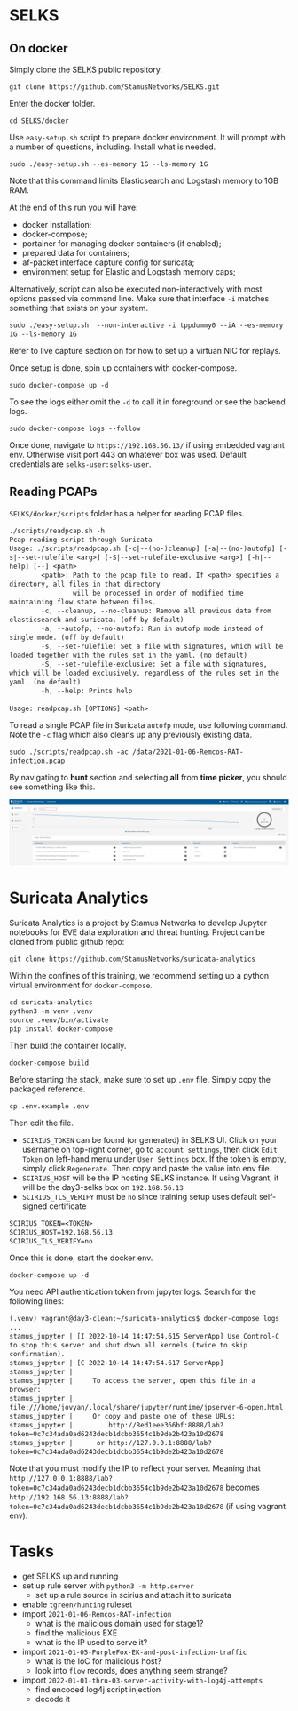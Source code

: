 # SELKS

## On docker

Simply clone the SELKS public repository.

```
git clone https://github.com/StamusNetworks/SELKS.git
```

Enter the docker folder.

```
cd SELKS/docker
```

Use `easy-setup.sh` script to prepare docker environment. It will prompt with a number of questions, including. Install what is needed.

```
sudo ./easy-setup.sh --es-memory 1G --ls-memory 1G
```

Note that this command limits Elasticsearch and Logstash memory to 1GB RAM.

At the end of this run you will have:
* docker installation;
* docker-compose;
* portainer for managing docker containers (if enabled);
* prepared data for containers;
* af-packet interface capture config for suricata;
* environment setup for Elastic and Logstash memory caps;

Alternatively, script can also be executed non-interactively with most options passed via command line. Make sure that interface `-i` matches something that exists on your system.

```
sudo ./easy-setup.sh  --non-interactive -i tppdummy0 --iA --es-memory 1G --ls-memory 1G
```

Refer to live capture section on for how to set up a virtuan NIC for replays.

Once setup is done, spin up containers with docker-compose.

```
sudo docker-compose up -d
```

To see the logs either omit the `-d` to call it in foreground or see the backend logs.

```
sudo docker-compose logs --follow
```

Once done, navigate to `https://192.168.56.13/` if using embedded vagrant env. Otherwise visit port 443 on whatever box was used. Default credentials are `selks-user:selks-user`.

## Reading PCAPs

`SELKS/docker/scripts` folder has a helper for reading PCAP files.

```
./scripts/readpcap.sh -h
Pcap reading script through Suricata
Usage: ./scripts/readpcap.sh [-c|--(no-)cleanup] [-a|--(no-)autofp] [-s|--set-rulefile <arg>] [-S|--set-rulefile-exclusive <arg>] [-h|--help] [--] <path>
        <path>: Path to the pcap file to read. If <path> specifies a directory, all files in that directory
                will be processed in order of modified time maintaining flow state between files.
        -c, --cleanup, --no-cleanup: Remove all previous data from elasticsearch and suricata. (off by default)
        -a, --autofp, --no-autofp: Run in autofp mode instead of single mode. (off by default)
        -s, --set-rulefile: Set a file with signatures, which will be loaded together with the rules set in the yaml. (no default)
        -S, --set-rulefile-exclusive: Set a file with signatures, which will be loaded exclusively, regardless of the rules set in the yaml. (no default)
        -h, --help: Prints help

Usage: readpcap.sh [OPTIONS] <path>
```

To read a single PCAP file in Suricata `autofp` mode, use following command. Note the `-c` flag which also cleans up any previously existing data.

```
sudo ./scripts/readpcap.sh -ac /data/2021-01-06-Remcos-RAT-infection.pcap
```

By navigating to **hunt** section and selecting **all** from **time picker**, you should see something like this.

![Hunt view](hunt-pcap-read.png)

# Suricata Analytics

Suricata Analytics is a project by Stamus Networks to develop Jupyter notebooks for EVE data exploration and threat hunting. Project can be cloned from public github repo:

```
git clone https://github.com/StamusNetworks/suricata-analytics
```

Within the confines of this training, we recommend setting up a python virtual environment for `docker-compose`.

```
cd suricata-analytics
python3 -m venv .venv
source .venv/bin/activate
pip install docker-compose
```

Then build the container locally.

```
docker-compose build
```

Before starting the stack, make sure to set up `.env` file. Simply copy the packaged reference.

```
cp .env.example .env
```

Then edit the file. 
* `SCIRIUS_TOKEN` can be found (or generated) in SELKS UI. Click on your username on top-right corner, go to `account settings`, then click `Edit Token` on left-hand menu under `User Settings` box. If the token is empty, simply click `Regenerate`. Then copy and paste the value into env file.
* `SCIRIUS_HOST` will be the IP hosting SELKS instance. If using Vagrant, it will be the day3-selks box on `192.168.56.13`
* `SCIRIUS_TLS_VERIFY` must be `no` since training setup uses default self-signed certificate

```
SCIRIUS_TOKEN=<TOKEN>
SCIRIUS_HOST=192.168.56.13
SCIRIUS_TLS_VERIFY=no
```

Once this is done, start the docker env.

```
docker-compose up -d
```

You need API authentication token from jupyter logs. Search for the following lines:

```
(.venv) vagrant@day3-clean:~/suricata-analytics$ docker-compose logs
...
stamus_jupyter | [I 2022-10-14 14:47:54.615 ServerApp] Use Control-C to stop this server and shut down all kernels (twice to skip confirmation).
stamus_jupyter | [C 2022-10-14 14:47:54.617 ServerApp]
stamus_jupyter |
stamus_jupyter |     To access the server, open this file in a browser:
stamus_jupyter |         file:///home/jovyan/.local/share/jupyter/runtime/jpserver-6-open.html
stamus_jupyter |     Or copy and paste one of these URLs:
stamus_jupyter |         http://8ed1eee366bf:8888/lab?token=0c7c34ada0ad6243decb1dcbb3654c1b9de2b423a10d2678
stamus_jupyter |      or http://127.0.0.1:8888/lab?token=0c7c34ada0ad6243decb1dcbb3654c1b9de2b423a10d2678
```

Note that you must modify the IP to reflect your server. Meaning that `http://127.0.0.1:8888/lab?token=0c7c34ada0ad6243decb1dcbb3654c1b9de2b423a10d2678` becomes `http://192.168.56.13:8888/lab?token=0c7c34ada0ad6243decb1dcbb3654c1b9de2b423a10d2678` (if using vagrant env).

# Tasks

* get SELKS up and running
* set up rule server with `python3 -m http.server`
  * set up a rule source in scirius and attach it to suricata
* enable `tgreen/hunting` ruleset
* import `2021-01-06-Remcos-RAT-infection`
  * what is the malicious domain used for stage1?
  * find the malicious EXE
  * what is the IP used to serve it?
* import `2021-01-05-PurpleFox-EK-and-post-infection-traffic`
  * what is the IoC for malicious host?
  * look into `flow` records, does anything seem strange?
* import `2022-01-01-thru-03-server-activity-with-log4j-attempts`
  * find encoded log4j script injection
  * decode it

